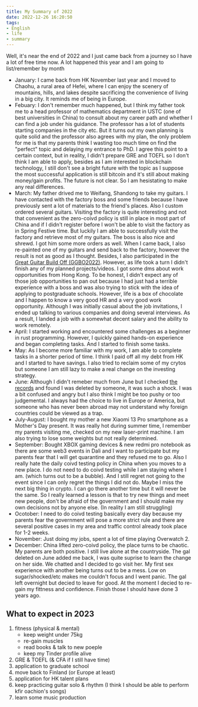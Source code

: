 ```yaml
---
title: My Summary of 2022
date: 2022-12-26 16:20:50
tags: 
- English
- life
- summary
---
```


Well, it's near the end of 2022 and I just came back from a journey so I have a lot of free time now. A lot happened this year and I am going to list/remember by month

- January: I came back from HK November last year and I moved to Chaohu, a rural area of Hefei, where I can enjoy the scenery of mountains, hills, and lakes despite sacrificing the convenience of living in a big city. It reminds me of being in Europe.
- Febuary: I don't remember much happened, but I think my father took me to a head professor of mathematics department in USTC (one of best universities in China) to consult about my career path and whether I can find a job under his guidance. The professor has a lot of students starting companies in the city etc. But it turns out my own planning is quite solid and the professor also agrees with my plan, the only problem for me is that my parents think I wasting too much time on find the "perfect" topic and delaying my entrance to PhD. I agree this point to a certain context, but in reality, I didn't prepare GRE and TOEFL so I don't think I am able to apply, besides as I am interested in blockchain technology, I still don't see a bright future with the topic as I suppose the most successful application is still bitcoin and it's still about making money/gain profits. The future is not clear. So I am hesistating to make any real differences. 
- March: My father drived me to Weifang, Shandong to take my guitars. I have contacted with the factory boss and some friends because I have previously sent a lot of materials to the friend's places. Also I custom ordered several guitars. Visiting the factory is quite interesting and not that convenient as the zero-coivd policy is still in place in most part of China and if I didn't register before I won't be able to visit the factory as in Spring Festive time. But luckily I am able to successfully visit the factory and retrieve most of my guitars. The boss is also nice and shrewd. I got him some more orders as well. When I came back, I also re-painted one of my guitars and send back to the factory, however the result is not as good as I thought. Besides, I also participated in the [Great Guitar Build Off (GGBO2022)](https://greatguitarbuildoff.com/). However, as life took a turn I didn't finish any of my planned projects/videos. I got some dms about work opportunities from Hong Kong. To be honest, I didn't expect any of those job opportunities to pan out because I had just had a terrible experience with a boss and was also trying to stick with the idea of applying to postgraduate schools. However, life is a box of chocolate and I happen to know a very good HR and a very good work opportunity. Although I was initially casual about the job invitations, I ended up talking to various companies and doing several interviews. As a result, I landed a job with a somewhat decent salary and the ability to work remotely.
- April: I started working and encountered some challenges as a beginner in rust programming. However, I quickly gained hands-on experience and began completing tasks. And I started to finish some tasks. 
- May: As I become more familiar with my work, I am able to complete tasks in a shorter period of time. I think I paid off all my debt from HK and I started to have savings. I also tried to reclaim some of my crytos but someone I am still lazy to make a real change on the investing strategy.
- June: Although I didn't remeber much from June but I checked [the records](https://books.dex.moe/2022/06/13/haoliangzhibian/) and found I was deleted by someone, it was such a shock. I was a bit confused and angry but I also think I might be too pushy or too judgemental. I always had the choice to live in Europe or America, but someone who has never been abroad may not understand why foreign countries could be viewed as a trap.
- July-August: I bought my mother a new Xiaomi 13 Pro smartphone as a Mother's Day present. It was really hot during summer time, I remember my parents visiting me, checked on my new laser-print machine. I am also trying to lose some weights but not really determined.
- September: Bought XBOX gaming devices & new redmi pro notebook as there are some web3 events in Dali and I want to participate but my parents fear that I will get quarantine and they refused me to go. Also I really hate the daily coivd testing policy in China when you moves to a new place. I do not need to do coivd testing while I am staying where I am. (which turns out to be a bubble). And I still regret not going to the event since I can only regret the things I did not do. Maybe I miss the next big thing in crypto. I can go there another time but it will never be the same. So I really learned a lesson is that to try new things and meet new people, don't be afraid of the government and I should make my own decisions not by anyone else. (In reality I am still struggling) 
- Ocotober: I need to do coivd testing basically every day because my parents fear the government will pose a more strict rule and there are several positive cases in my area and traffic control already took place for 1-2 weeks.
- November: Just doing my jobs, spent a lot of time playing Overwatch 2.
- December: China lifted zero-coivd policy, the place turns to be chaotic. My parents are both positive. I still live alone at the countryside. The gal deleted on June added me back, I was quite suprise to learn the change on her side. We chatted and I decided to go visit her. My first sex experience with another being turns out to be a mess. Low on sugar/shocked/etc makes me couldn't focus and I went panic. The gal left overnight but decied to leave for good. At the moment I decied to re-gain my fittness and confidence. Finish those I should have done 3 years ago.

## What to expect in 2023

1. fitness (physical & mental)
    - keep weight under 75kg
    - re-gain muscles
    - read books & talk to new poeple
    - keep my Tinder profile alive
2. GRE & TOEFL (& CFA if I still have time)
3. application to graduate school
4. move back to Finland (or Europe at least)
5. application for HK talent plans
6. keep practicing guitar solo & rhythm (I think I should be able to perform kfir oachion's songs)
7. learn some music production



